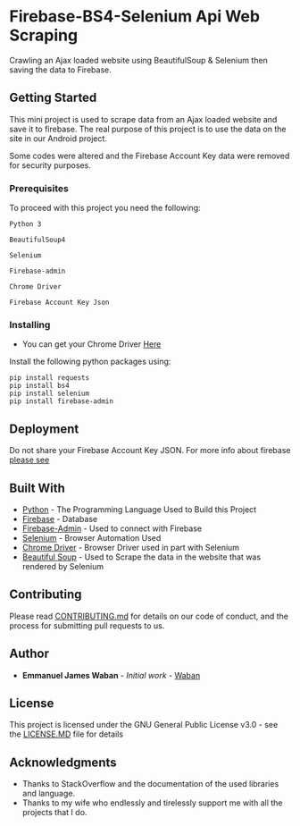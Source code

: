 # Firebase-BS4-Selenium Api Web Scraping

Crawling an Ajax loaded website using BeautifulSoup & Selenium then saving the data to Firebase. 

## Getting Started

This mini project is used to scrape data from an Ajax loaded website and save it to firebase. The real purpose of this project is to use the data on the site in our Android project.

Some codes were altered and the Firebase Account Key data were removed for security purposes.

### Prerequisites

To proceed with this project you need the following:

```
Python 3

BeautifulSoup4

Selenium

Firebase-admin

Chrome Driver

Firebase Account Key Json
```

### Installing

- You can get your Chrome Driver [Here](https://chromedriver.chromium.org/downloads)

Install the following python packages using:
```
pip install requests
pip install bs4
pip install selenium
pip install firebase-admin
```

## Deployment

Do not share your Firebase Account Key JSON. For more info about firebase [please see](https://firebase.google.com/docs/admin/setup?authuser=0)

## Built With

* [Python](https://www.python.org/) - The Programming Language Used to Build this Project
* [Firebase](https://firebase.google.com/) - Database
* [Firebase-Admin](https://www.npmjs.com/package/firebase-admin) - Used to connect with Firebase
* [Selenium](https://www.seleniumhq.org/) - Browser Automation Used
* [Chrome Driver](https://chromedriver.chromium.org/) - Browser Driver used in part with Selenium
* [Beautiful Soup](https://www.crummy.com/software/BeautifulSoup/bs4/doc/) - Used to Scrape the data in the website that was rendered by Selenium


## Contributing

Please read [CONTRIBUTING.md](https://gist.github.com/PurpleBooth/b24679402957c63ec426) for details on our code of conduct, and the process for submitting pull requests to us.

## Author

* **Emmanuel James Waban** - *Initial work* - [Waban](https://github.com/Waban)

## License

This project is licensed under the GNU General Public License v3.0 - see the [LICENSE.MD](https://github.com/waban/python/blob/master/LICENSE) file for details

## Acknowledgments

* Thanks to StackOverflow and the documentation of the used libraries and language.
* Thanks to my wife who endlessly and tirelessly support me with all the projects that I do.
